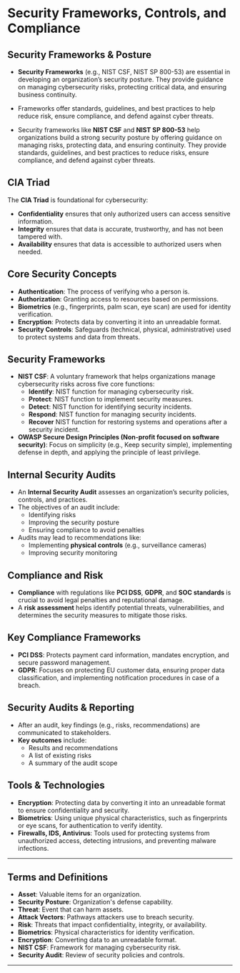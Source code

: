 

# Security Frameworks, Controls, and Compliance


## Security Frameworks & Posture
- **Security Frameworks** (e.g., NIST CSF, NIST SP 800-53) are essential in developing an organization’s security posture. They provide guidance on managing cybersecurity risks, protecting critical data, and ensuring business continuity.
- Frameworks offer standards, guidelines, and best practices to help reduce risk, ensure compliance, and defend against cyber threats.

- Security frameworks like **NIST CSF** and **NIST SP 800-53** help organizations build a strong security posture by offering guidance on managing risks, protecting data, and ensuring continuity. They provide standards, guidelines, and best practices to reduce risks, ensure compliance, and defend against cyber threats.

## CIA Triad
The **CIA Triad** is foundational for cybersecurity:
- **Confidentiality** ensures that only authorized users can access sensitive information.
- **Integrity** ensures that data is accurate, trustworthy, and has not been tampered with.
- **Availability** ensures that data is accessible to authorized users when needed.

## Core Security Concepts
- **Authentication**: The process of verifying who a person is.
- **Authorization**: Granting access to resources based on permissions.
- **Biometrics** (e.g., fingerprints, palm scan, eye scan) are used for identity verification.
- **Encryption**: Protects data by converting it into an unreadable format.
- **Security Controls**: Safeguards (technical, physical, administrative) used to protect systems and data from threats.

## Security Frameworks
- **NIST CSF**: A voluntary framework that helps organizations manage cybersecurity risks across five core functions:
  - **Identify**: NIST function for managing cybersecurity risk.
  - **Protect**: NIST function to implement security measures.
  - **Detect**: NIST function for identifying security incidents.
  - **Respond**: NIST function for managing security incidents.
  - **Recover** NIST function for restoring systems and operations after a security incident.
- **OWASP Secure Design Principles (Non-profit focused on software security)**: Focus on simplicity (e.g., Keep security simple), implementing defense in depth, and applying the principle of least privilege.

## Internal Security Audits
- An **Internal Security Audit** assesses an organization’s security policies, controls, and practices.
- The objectives of an audit include:
  - Identifying risks
  - Improving the security posture
  - Ensuring compliance to avoid penalties
- Audits may lead to recommendations like:
  - Implementing **physical controls** (e.g., surveillance cameras)
  - Improving security monitoring

## Compliance and Risk
- **Compliance** with regulations like **PCI DSS**, **GDPR**, and **SOC standards** is crucial to avoid legal penalties and reputational damage.
- A **risk assessment** helps identify potential threats, vulnerabilities, and determines the security measures to mitigate those risks.

## Key Compliance Frameworks
- **PCI DSS**: Protects payment card information, mandates encryption, and secure password management.
- **GDPR**: Focuses on protecting EU customer data, ensuring proper data classification, and implementing notification procedures in case of a breach.

## Security Audits & Reporting
- After an audit, key findings (e.g., risks, recommendations) are communicated to stakeholders.
- **Key outcomes** include:
  - Results and recommendations
  - A list of existing risks
  - A summary of the audit scope
 
## Tools & Technologies
- **Encryption**: Protecting data by converting it into an unreadable format to ensure confidentiality and security.
- **Biometrics**: Using unique physical characteristics, such as fingerprints or eye scans, for authentication to verify identity.
- **Firewalls, IDS, Antivirus**: Tools used for protecting systems from unauthorized access, detecting intrusions, and preventing malware infections.

---

## Terms and Definitions

- **Asset**: Valuable items for an organization.
- **Security Posture**: Organization's defense capability.
- **Threat**: Event that can harm assets.
- **Attack Vectors**: Pathways attackers use to breach security.
- **Risk**: Threats that impact confidentiality, integrity, or availability.
- **Biometrics**: Physical characteristics for identity verification.
- **Encryption**: Converting data to an unreadable format.
- **NIST CSF**: Framework for managing cybersecurity risk.
- **Security Audit**: Review of security policies and controls.

---

